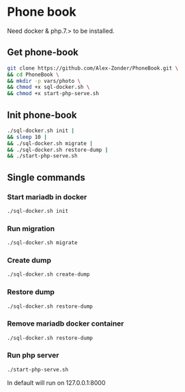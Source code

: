 # Phone book #

Need docker & php.7.> to be installed.

## Get phone-book ##
```bash
git clone https://github.com/Alex-Zonder/PhoneBook.git \
&& cd PhoneBook \
&& mkdir -p vars/photo \
&& chmod +x sql-docker.sh \
&& chmod +x start-php-serve.sh
```

## Init phone-book ##
```bash
./sql-docker.sh init |
&& sleep 10 |
&& ./sql-docker.sh migrate |
&& ./sql-docker.sh restore-dump |
&& ./start-php-serve.sh
```

## Single commands ##
### Start mariadb in docker ###
```bash
./sql-docker.sh init
```

### Run migration ###
```bash
./sql-docker.sh migrate
```

### Create dump ###
```bash
./sql-docker.sh create-dump
```

### Restore dump ###
```bash
./sql-docker.sh restore-dump
```

### Remove mariadb docker container ###
```bash
./sql-docker.sh restore-dump
```

### Run php server ###
```bash
./start-php-serve.sh
```
In default will run on 127.0.0.1:8000
